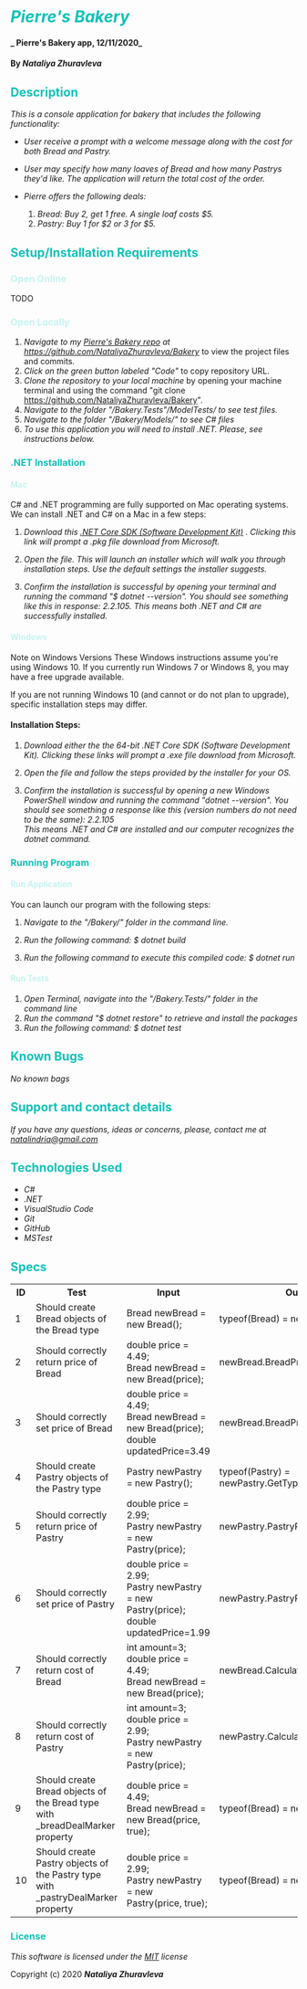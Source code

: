 # <span style="color:#0ec2b8">_Pierre's Bakery_</span>

#### _ Pierre's Bakery app, 12/11/2020_

#### By _**Nataliya Zhuravleva**_

## <span style="color:#0ec2b8">Description</span>

_This is a console application for bakery that includes the following functionality:_

* _User receive a prompt with a welcome message along with the cost for both Bread and Pastry._

* _User may specify how many loaves of Bread and how many Pastrys they'd like. The application will return the total cost of the order._

* _Pierre offers the following deals:_
    1. _Bread: Buy 2, get 1 free. A single loaf costs $5._
    2. _Pastry: Buy 1 for \$2 or 3 for $5._

## <span style="color:#0ec2b8">Setup/Installation Requirements</span>
### <span style="color:#c4f4ef">Open Online</span>
TODO
### <span style="color:#c4f4ef">Open Locally</span>
1. _Navigate to my [Pierre's Bakery repo](https://github.com/NataliyaZhuravleva/Bakery) at https://github.com/NataliyaZhuravleva/Bakery_ to view the project files and commits.
2. _Click on the green button labeled "Code"_ to copy repository URL.
3. _Clone the repository to your local machine_ by opening your machine terminal and using the command "git clone https://github.com/NataliyaZhuravleva/Bakery".
4. _Navigate to the folder "/Bakery.Tests"/ModelTests/ to see test files._
5. _Navigate to the folder "/Bakery/Models/" to see C# files_
6. _To use this application you will need to install .NET. Please, see instructions below._

### <span style="color:#0ec2b8">.NET Installation</span> 


#### <span style="color:#c4f4ef">Mac</span> 
<p>C# and .NET programming are fully supported on Mac operating systems. We can install .NET and C# on a Mac in a few steps:</p>

1. _Download this [.NET Core SDK (Software Development Kit)](https://dotnet.microsoft.com/download/dotnet-core/thank-you/sdk-2.2.106-macos-x64-installer) . Clicking this link will prompt a .pkg file download from Microsoft._

2. _Open the file. This will launch an installer which will walk you through installation steps. Use the default settings the installer suggests._ 

3. _Confirm the installation is successful by opening your terminal and running the command "$ dotnet --version". You should see something like this in response: 2.2.105. This means both .NET and C# are successfully installed._

#### <span style="color:#c4f4ef">Windows</span> 
Note on Windows Versions
These Windows instructions assume you're using Windows 10. If you currently run Windows 7 or Windows 8, you may have a free upgrade available.

If you are not running Windows 10 (and cannot or do not plan to upgrade), specific installation steps may differ. 

#### Installation Steps:
1. _Download either the the 64-bit .NET Core SDK (Software Development Kit). Clicking these links will prompt a .exe file download from Microsoft._

2. _Open the file and follow the steps provided by the installer for your OS._

3. _Confirm the installation is successful by opening a new Windows PowerShell window and running the command "dotnet --version". You should see something a response like this (version numbers do not need to be the same): 2.2.105_<br>
_This means .NET and C# are installed and our computer recognizes the dotnet command._

### <span style="color:#0ec2b8">Running Program</span> 
#### <span style="color:#c4f4ef">Run Application</span>
<p>You can launch our program with the following steps:</p>

1. _Navigate to the "/Bakery/" folder in the command line._

2. _Run the following command: $ dotnet build_

3. _Run the following command to execute this compiled code: $ dotnet run_


#### <span style="color:#c4f4ef">Run Tests</span> 

 1. _Open Terminal, navigate into the "/Bakery.Tests/" folder in the command line_ 
 2. _Run the command "$ dotnet restore" to retrieve and install the packages_
 3. _Run the following command: $ dotnet test_

## <span style="color:#0ec2b8">Known Bugs</span>

_No known bags_

## <span style="color:#0ec2b8">Support and contact details</span>

_If you have any questions, ideas or concerns, please, contact me at [natalindria@gmail.com](mailto:natalindria@gmail.com)_


## <span style="color:#0ec2b8">Technologies Used</span>

* _C#_
* _.NET_
* _VisualStudio Code_
* _Git_
* _GitHub_
* _MSTest_


## <span style="color:#0ec2b8">Specs</span>

<table>
  <tr>
    <th>ID
    <th>Test</th>
    <th>Input</th>
    <th>Output</th>
    <th>Completed</th>
  </tr>
  <tr>
    <td>1</td>
    <td>Should create Bread objects of the Bread type</td>
    <td>Bread newBread = new Bread();</td>
    <td>typeof(Bread) = newBread.GetType()</td>
    <td>True</td>
  </tr>
  <tr>
    <td>2</td>
    <td>Should correctly return price of Bread</td>
    <td>double price = 4.49;<br>
        Bread newBread = new Bread(price);</td>
    <td>newBread.BreadPrice=4.49</td>
    <td>True</td>
  </tr>
  <tr>
    <td>3</td>
    <td>Should correctly set price of Bread</td>
    <td>double price = 4.49;<br>
        Bread newBread = new Bread(price);<br>
        double updatedPrice=3.49</td>
    <td>newBread.BreadPrice=3.49</td>
    <td>True</td>
  </tr>
  <tr>
    <td>4</td>
    <td>Should create Pastry objects of the Pastry type</td>
    <td>Pastry newPastry = new Pastry();</td>
    <td>typeof(Pastry) = newPastry.GetType()</td>
    <td>True</td>
  </tr>
  <tr>
    <td>5</td>
    <td>Should correctly return price of Pastry</td>
    <td>double price = 2.99;<br>
        Pastry newPastry = new Pastry(price);</td>
    <td>newPastry.PastryPrice=2.99</td>
    <td>True/td>
  </tr>
  <tr>
    <td>6</td>
    <td>Should correctly set price of Pastry</td>
    <td>double price = 2.99;<br>
        Pastry newPastry = new Pastry(price);<br>
        double updatedPrice=1.99</td>
    <td>newPastry.PastryPrice=1.99</td>
    <td>True</td>
  </tr>
  <tr>
    <td>7</td>
    <td>Should correctly return cost of Bread</td>
    <td>int amount=3;<br>
        double price = 4.49;<br>
        Bread newBread = new Bread(price);<br>
    </td>
    <td>newBread.CalculateBreadCost=14.97</td>
    <td>True</td>
  </tr>
  <tr>
    <td>8</td>
    <td>Should correctly return cost of Pastry</td>
    <td>int amount=3;<br>
        double price = 2.99;<br>
        Pastry newPastry = new Pastry(price);<br>
    </td>
    <td>newPastry.CalculatePastryCost=8.97</td>
    <td>True</td>
  </tr>
  <tr>
    <td>9</td>
    <td>Should create Bread objects of the Bread type with _breadDealMarker property</td>
    <td>double price = 4.49;<br>
        Bread newBread = new Bread(price, true);</td>
    <td>typeof(Bread) = newBread.GetType()</td>
    <td>True</td>
  </tr>
  <tr>
    <td>10</td>
    <td>Should create Pastry objects of the Pastry type with _pastryDealMarker property</td>
    <td>double price = 2.99;<br>
        Pastry newPastry = new Pastry(price, true);</td>
    <td>typeof(Bread) = newPastry.GetType()</td>
    <td>True</td>
  </tr>
</table>

### <span style="color:#0ec2b8">License</span> 

*This software is licensed under the [MIT](https://choosealicense.com/licenses/mit/) license*

Copyright (c) 2020 **_Nataliya Zhuravleva_**
